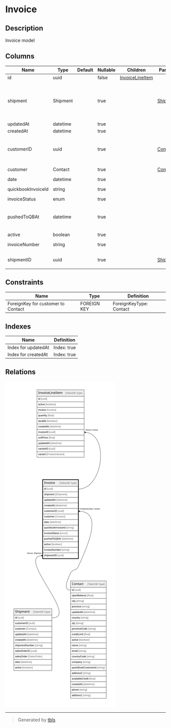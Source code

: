 # Invoice

## Description

Invoice model

## Columns

| Name | Type | Default | Nullable | Children | Parents | Comment |
| ---- | ---- | ------- | -------- | -------- | ------- | ------- |
| id | uuid |  | false | [InvoiceLineItem](InvoiceLineItem.md) |  |  |
| shipment | Shipment |  | true |  | [Shipment](Shipment.md) | Shipment model. (Origin of the invoice) Shipment and this model is n:1. |
| updatedAt | datetime |  | true |  |  | updatedAt |
| createdAt | datetime |  | true |  |  | createdAt |
| customerID | uuid |  | true |  | [Contact](Contact.md) | Contact model. Contact and this model is n:1 |
| customer | Contact |  | true |  | [Contact](Contact.md) | Customer contact |
| date | datetime |  | true |  |  | date |
| quickbookInvoiceId | string |  | true |  |  | Quickbook invoice ID |
| invoiceStatus | enum |  | true |  |  | inventoryType |
| pushedToQBAt | datetime |  | true |  |  | Date when the invoice was pushed to QuickBooks |
| active | boolean |  | true |  |  | active |
| invoiceNumber | string |  | true |  |  | Invoice number |
| shipmentID | uuid |  | true |  | [Shipment](Shipment.md) | Shipment ID (Origin of the invoice) |

## Constraints

| Name | Type | Definition |
| ---- | ---- | ---------- |
| ForeignKey for customer to Contact | FOREIGN KEY | ForeignKeyType: Contact |

## Indexes

| Name | Definition |
| ---- | ---------- |
| Index for updatedAt | Index: true |
| Index for createdAt | Index: true |

## Relations

![er](Invoice.svg)

---

> Generated by [tbls](https://github.com/k1LoW/tbls)
